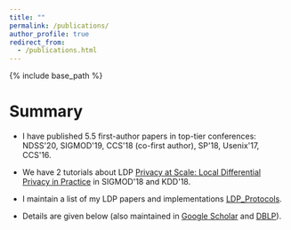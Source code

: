 ```yaml
---
title: ""
permalink: /publications/
author_profile: true
redirect_from: 
  - /publications.html
---
```


{% include base_path %}

Summary
======
* I have published 5.5 first-author papers in top-tier conferences: NDSS'20, SIGMOD'19, CCS'18 (co-first author), SP'18, Usenix'17, CCS'16.

* We have 2 tutorials about LDP [Privacy at Scale: Local Differential Privacy in Practice](https://sites.google.com/view/kdd2018-tutorial/home) in SIGMOD'18 and KDD'18.

* I maintain a list of my LDP papers and implementations [LDP_Protocols](https://github.com/vvv214/LDP_Protocols).

<!---
* During undergrad, I published 2.x first-author papers in AsiaCCS'16, PloS ONE'15, and SoCG'14 (alphabetical order).
-->

* Details are given below (also maintained in [Google Scholar](https://scholar.google.com/citations?user=TkgyXGwAAAAJ&hl=en&oi=ao) and [DBLP](https://dblp.uni-trier.de/pers/hd/w/Wang_0001:Tianhao)).

<script src="https://bibbase.org/show?bib=https%3A%2F%2Ftianhao.wang%2Ffiles%2Ftianhao.bib&jsonp=1"></script>
